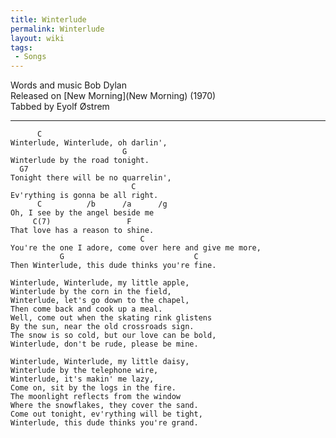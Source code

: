 ```yaml
---
title: Winterlude
permalink: Winterlude
layout: wiki
tags:
 - Songs
---
```


Words and music Bob Dylan  
Released on [New Morning](New Morning) (1970)  
Tabbed by Eyolf Østrem

* * * * *

          C
    Winterlude, Winterlude, oh darlin',
                             G
    Winterlude by the road tonight.
      G7
    Tonight there will be no quarrelin',
                               C
    Ev'rything is gonna be all right.
          C          /b      /a      /g
    Oh, I see by the angel beside me
         C(7)                 F
    That love has a reason to shine.
                                 C
    You're the one I adore, come over here and give me more,
               G                             C
    Then Winterlude, this dude thinks you're fine.

    Winterlude, Winterlude, my little apple,
    Winterlude by the corn in the field,
    Winterlude, let's go down to the chapel,
    Then come back and cook up a meal.
    Well, come out when the skating rink glistens
    By the sun, near the old crossroads sign.
    The snow is so cold, but our love can be bold,
    Winterlude, don't be rude, please be mine.

    Winterlude, Winterlude, my little daisy,
    Winterlude by the telephone wire,
    Winterlude, it's makin' me lazy,
    Come on, sit by the logs in the fire.
    The moonlight reflects from the window
    Where the snowflakes, they cover the sand.
    Come out tonight, ev'rything will be tight,
    Winterlude, this dude thinks you're grand.
